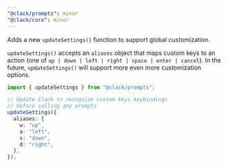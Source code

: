 ```yaml
---
"@clack/prompts": minor
"@clack/core": minor
---
```


Adds a new `updateSettings()` function to support global customization.

`updateSettings()` accepts an `aliases` object that maps
custom keys to an action (one of
`up | down | left | right | space | enter | cancel`). In the future, `updateSettings()`
will support more even more customization options.

```ts
import { updateSettings } from "@clack/prompts";

// Update Clack to recognize custom keys keybindings
// before calling any prompts
updateSettings({
  aliases: {
    w: "up",
    a: "left",
    s: "down",
    d: "right",
  },
});
```
